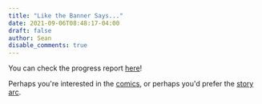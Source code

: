 ```yaml
---
title: "Like the Banner Says..."
date: 2021-09-06T08:48:17-04:00
draft: false
author: Sean
disable_comments: true
---
```

You can check the progress report [here](/what-is-this)!

 Perhaps you're interested in the [comics](/chapters/comic/), or perhaps you'd prefer the [story arc](/chapters/chapter-1-despair).